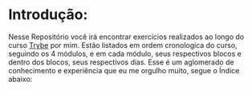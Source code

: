 # Introdução:

 Nesse Repositório você irá encontrar exercícios realizados ao longo do curso [Trybe](https://www.betrybe.com/) por mim. Estão listados em ordem cronologica do curso, seguindo os 4 módulos, e em cada módulo, seus respectivos blocos e dentro dos blocos, seus respectivos dias. Esse é um aglomerado de conhecimento e experiência que eu me orgulho muito, segue o Índice abaixo:

 